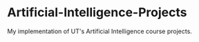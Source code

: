 # Artificial-Intelligence-Projects
My implementation of UT's Artificial Intelligence course projects.
